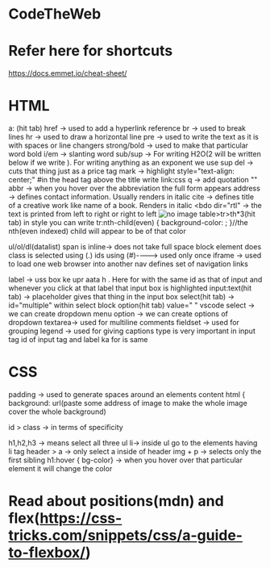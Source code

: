 # CodeTheWeb

# Refer here for shortcuts
https://docs.emmet.io/cheat-sheet/

# HTML
a: (hit tab) href -> used to add a hyperlink reference
br -> used to break lines
hr -> used to draw a horizontal line
pre -> used to write the text as it is with spaces or line changers
strong/bold -> used to make that particular word bold
i/em -> slanting word
sub/sup -> For writing H2O(2 will be written below if we write <sub></sub>). For writing anything as an exponent we use sup
del -> cuts that thing just as a price tag
mark -> highlight
style="text-align: center;"
#in the head tag above the title write link:css
q -> add quotation ""
abbr -> when you hover over the abbreviation the full form appears
address -> defines contact information. Usually renders in italic
cite -> defines title of a creative work like name of a book. Renders in italic
<bdo dir="rtl" -> the text is printed from left to right or right to left
<img src="link here" width="" alt="no image">
table>tr>th*3(hit tab)
in style you can write tr:nth-child(even) {
                                            background-color:    ;
                                            }//the nth(even indexed) child will appear to be of that color

ul/ol/dl(datalist)
span is inline-> does not take full space block element does
class is selected using (.)
ids using (#)----> used only once
iframe -> used to load one web browser into another
nav defines set of navigation links

label -> uss box ke upr aata h . Here for with the same id as that of input and whenever you click at that label that input box is highlighted
input:text(hit tab) -> placeholder gives that thing in the input box
select(hit tab) -> id="multiple"
within select block
option(hit tab) value=" " vscode
select -> we can create dropdown menu
option -> we can create options of dropdown
textarea-> used for multiline comments
fieldset -> used for grouping
legend -> used for giving captions
type is very important in input tag
id of input tag and label ka for is same

# CSS

padding -> used to generate spaces around an elements content
html {
    background: url(paste some address of image to make the whole image cover the whole background)

 id > class -> in terms of specificity

 h1,h2,h3 -> means select all three
 ul li-> inside ul go to the elements having li tag
 header > a -> only select a inside  of header
 img + p -> selects only the first sibling 
 h1:hover { bg-color} -> when you hover over that particular element it will change the color

 # Read about positions(mdn) and flex(https://css-tricks.com/snippets/css/a-guide-to-flexbox/)




